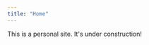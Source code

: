 ```yaml
---
title: "Home"
---
```


This is a personal site.
It's under construction!


<!--
- [posts](posts) are organized by [tags](/tags/)
- there's also [links](/links/)
- [contact and person information](/about/) to make sure you're 
talking to the right email box
-->
